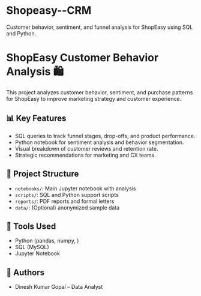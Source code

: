 # Shopeasy--CRM
Customer behavior, sentiment, and funnel analysis for ShopEasy using SQL and Python.
# ShopEasy Customer Behavior Analysis 🛍️

This project analyzes customer behavior, sentiment, and purchase patterns for ShopEasy to improve marketing strategy and customer experience.

## 📊 Key Features
- SQL queries to track funnel stages, drop-offs, and product performance.
- Python notebook for sentiment analysis and behavior segmentation.
- Visual breakdown of customer reviews and retention rate.
- Strategic recommendations for marketing and CX teams.

## 📁 Project Structure
- `notebooks/`: Main Jupyter notebook with analysis
- `scripts/`: SQL and Python support scripts
- `reports/`: PDF reports and formal letters
- `data/`: (Optional) anonymized sample data

## 📌 Tools Used
- Python (pandas, numpy, )
- SQL (MySQL)
- Jupyter Notebook

## 📄 Authors
- Dinesh Kumar Gopal – Data Analyst


